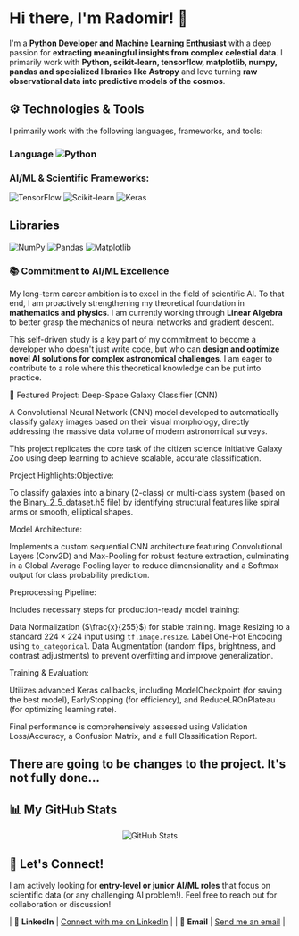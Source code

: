 # Hi there, I'm Radomir! 👋

I'm a **Python Developer and Machine Learning Enthusiast** with a deep passion for **extracting meaningful insights from complex celestial data**. I primarily work with **Python, scikit-learn, tensorflow, matplotlib, numpy, pandas and specialized libraries like Astropy** and love turning **raw observational data into predictive models of the cosmos**.

## ⚙️ Technologies & Tools

I primarily work with the following languages, frameworks, and tools:

### Language ![Python](https://img.shields.io/badge/Python-3776AB?style=for-the-badge&logo=python&logoColor=white)
### AI/ML & Scientific Frameworks:
![TensorFlow](https://img.shields.io/badge/TensorFlow-FF6F00?style=for-the-badge&logo=tensorflow&logoColor=white)
![Scikit-learn](https://img.shields.io/badge/scikit--learn-F7931E?style=flat-square&logo=scikit-learn&logoColor=white)
![Keras](https://img.shields.io/badge/-Keras-D00000?style=flat&logo=keras&logoColor=white)

## Libraries 

![NumPy](https://img.shields.io/badge/-Numpy-013243?&logo=NumPy)
![Pandas](https://img.shields.io/badge/-Pandas-333333?style=flat&logo=pandas)
![Matplotlib](https://img.shields.io/badge/-Matplotlib-000000?style=flat&logo=python)

### 📚 Commitment to AI/ML Excellence
My long-term career ambition is to excel in the field of scientific AI. To that end, I am proactively strengthening my theoretical foundation in **mathematics and physics**. I am currently working through **Linear Algebra** to better grasp the mechanics of neural networks and gradient descent.

This self-driven study is a key part of my commitment to become a developer who doesn't just write code, but who can **design and optimize novel AI solutions for complex astronomical challenges**. I am eager to contribute to a role where this theoretical knowledge can be put into practice.

🚀 Featured Project: Deep-Space Galaxy Classifier (CNN)

A Convolutional Neural Network (CNN) model developed to automatically classify galaxy images based on their visual morphology, directly addressing the massive data volume of modern astronomical surveys.

This project replicates the core task of the citizen science initiative Galaxy Zoo using deep learning to achieve scalable, accurate classification.

Project Highlights:Objective:

To classify galaxies into a binary (2-class) or multi-class system (based on the Binary_2_5_dataset.h5 file) by identifying structural features like spiral arms or smooth, elliptical shapes.

Model Architecture: 

Implements a custom sequential CNN architecture featuring Convolutional Layers (Conv2D) and Max-Pooling for robust feature extraction, culminating in a Global Average Pooling layer to reduce dimensionality and a Softmax output for class probability prediction.

Preprocessing Pipeline:

Includes necessary steps for production-ready model training:

Data Normalization ($\frac{x}{255}$) for stable training.
Image Resizing to a standard $224 \times 224$ input using $\texttt{tf.image.resize}$.
Label One-Hot Encoding using $\texttt{to\_categorical}$.
Data Augmentation (random flips, brightness, and contrast adjustments) to prevent overfitting and improve generalization.

Training & Evaluation: 

Utilizes advanced Keras callbacks, including ModelCheckpoint (for saving the best model), EarlyStopping (for efficiency), and ReduceLROnPlateau (for optimizing learning rate). 

Final performance is comprehensively assessed using Validation Loss/Accuracy, a Confusion Matrix, and a full Classification Report.

## There are going to be changes to the project. It's not fully done... ###

## 📊 My GitHub Stats

<p align="center">
  <img src="https://github-readme-stats.vercel.app/api?username=RadomirSadov&show_icons=true&theme=dark" alt="GitHub Stats" />
</p>



## 🤝 Let's Connect!

I am actively looking for **entry-level or junior AI/ML roles** that focus on scientific data (or any challenging AI problem!). Feel free to reach out for collaboration or discussion!

| 🔗 **LinkedIn** | [Connect with me on LinkedIn](https://www.linkedin.com/in/radomir-sadov-6a1013244/) |
| 📧 **Email** | [Send me an email](radomirsadov@gmail.com) |




